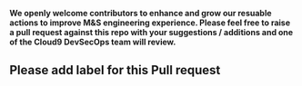 **We openly welcome contributors to enhance and grow our resuable actions to improve M&S engineering experience. Please feel free to raise a pull request against this repo with your suggestions / additions and one of the Cloud9 DevSecOps team will review.**

## Please add label for this Pull request
